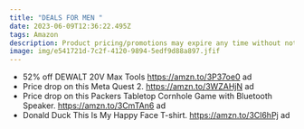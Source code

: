 ```yaml
---
title: "DEALS FOR MEN "
date: 2023-06-09T12:36:22.495Z
tags: Amazon
description: Product pricing/promotions may expire any time without notice.
image: img/e541721d-7c2f-4120-9894-5edf9d88a897.jfif
---
```

<!--StartFragment-->

* 5﻿2% off  DEWALT 20V Max Tools https://amzn.to/3P37oe0  ad 
*  Price drop on this Meta Quest 2. https://amzn.to/3WZAHjN ad 
* Price drop on this Packers Tabletop Cornhole Game with Bluetooth Speaker. https://amzn.to/3CmTAn6 ad 
* Donald Duck This Is My Happy Face T-shirt. https://amzn.to/3Cl6hPj ad